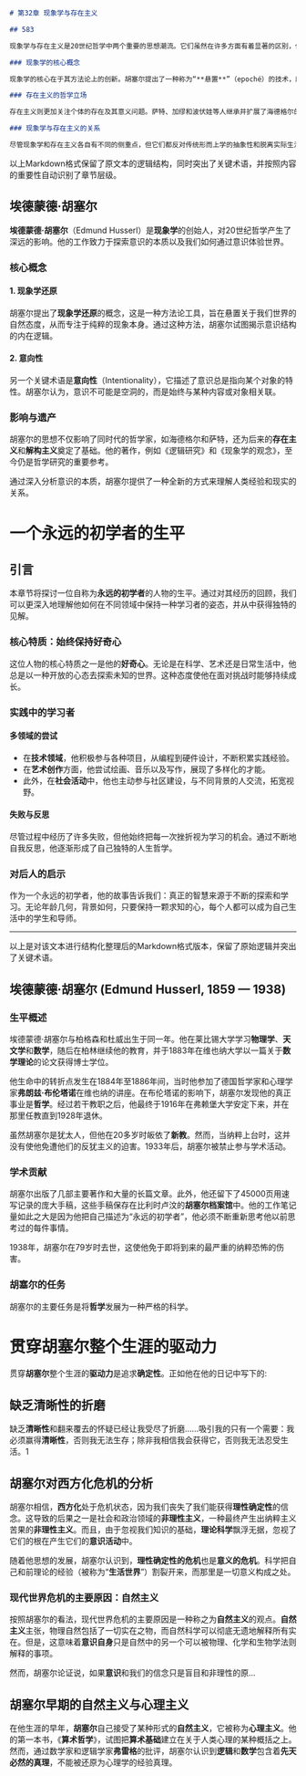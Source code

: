 ```markdown
# 第32章 现象学与存在主义

## 583

现象学与存在主义是20世纪哲学中两个重要的思想潮流。它们虽然在许多方面有着显著的区别，但两者之间也存在着深刻的联系。**现象学**起源于埃德蒙德·胡塞尔的工作，他试图通过“回到事物本身”来揭示经验的本质结构。胡塞尔的弟子马丁·海德格尔则进一步发展了这一思想，并将其转向对**存在**问题的探讨，从而开创了存在主义的先河。

### 现象学的核心概念

现象学的核心在于其方法论上的创新。胡塞尔提出了一种称为“**悬置**”（epoché）的技术，即暂时搁置我们对世界的自然态度，以更纯粹的方式考察意识体验。通过这种方法，现象学试图描述事物如其所呈现的样子，而不依赖于任何预先设定的理论框架。

### 存在主义的哲学立场

存在主义则更加关注个体的存在及其意义问题。萨特、加缪和波伏娃等人继承并扩展了海德格尔的思想，强调人的自由、责任以及荒诞性。他们认为，人类生活在一个本质上无意义的世界中，但正是在这种无意义之中，人必须创造自己的价值。

### 现象学与存在主义的关系

尽管现象学和存在主义各自有不同的侧重点，但它们都反对传统形而上学的抽象性和脱离实际生活的倾向。两者的结合体现在对具体经验和个体存在的重视上，这使得它们成为现代哲学中最具影响力的思想流派之一。
``` 

以上Markdown格式保留了原文本的逻辑结构，同时突出了关键术语，并按照内容的重要性自动识别了章节层级。

## 埃德蒙德·胡塞尔

**埃德蒙德·胡塞尔**（Edmund Husserl）是**现象学**的创始人，对20世纪哲学产生了深远的影响。他的工作致力于探索意识的本质以及我们如何通过意识体验世界。

### 核心概念

#### 1. **现象学还原**
胡塞尔提出了**现象学还原**的概念，这是一种方法论工具，旨在悬置关于我们世界的自然态度，从而专注于纯粹的现象本身。通过这种方法，胡塞尔试图揭示意识结构的内在逻辑。

#### 2. **意向性**
另一个关键术语是**意向性**（Intentionality），它描述了意识总是指向某个对象的特性。胡塞尔认为，意识不可能是空洞的，而是始终与某种内容或对象相关联。

### 影响与遗产

胡塞尔的思想不仅影响了同时代的哲学家，如海德格尔和萨特，还为后来的**存在主义**和**解构主义**奠定了基础。他的著作，例如《逻辑研究》和《现象学的观念》，至今仍是哲学研究的重要参考。

通过深入分析意识的本质，胡塞尔提供了一种全新的方式来理解人类经验和现实的关系。

# 一个永远的初学者的生平

## **引言**

本章节将探讨一位自称为**永远的初学者**的人物的生平。通过对其经历的回顾，我们可以更深入地理解他如何在不同领域中保持一种学习者的姿态，并从中获得独特的见解。

### **核心特质：始终保持好奇心**

这位人物的核心特质之一是他的**好奇心**。无论是在科学、艺术还是日常生活中，他总是以一种开放的心态去探索未知的世界。这种态度使他在面对挑战时能够持续成长。

### **实践中的学习者**

#### **多领域的尝试**

- 在**技术领域**，他积极参与各种项目，从编程到硬件设计，不断积累实践经验。
- 在**艺术创作**方面，他尝试绘画、音乐以及写作，展现了多样化的才能。
- 此外，在**社会活动**中，他也主动参与社区建设，与不同背景的人交流，拓宽视野。

#### **失败与反思**

尽管过程中经历了许多失败，但他始终把每一次挫折视为学习的机会。通过不断地自我反思，他逐渐形成了自己独特的人生哲学。

### **对后人的启示**

作为一个永远的初学者，他的故事告诉我们：真正的智慧来源于不断的探索和学习。无论年龄几何，背景如何，只要保持一颗求知的心，每个人都可以成为自己生活中的学生和导师。

--- 

以上是对该文本进行结构化整理后的Markdown格式版本，保留了原始逻辑并突出了关键术语。

## 埃德蒙德·胡塞尔 (Edmund Husserl, 1859 — 1938)

### 生平概述

埃德蒙德·胡塞尔与柏格森和杜威出生于同一年。他在莱比锡大学学习**物理学**、**天文学**和**数学**，随后在柏林继续他的教育，并于1883年在维也纳大学以一篇关于**数学理论**的论文获得博士学位。

他生命中的转折点发生在1884年至1886年间，当时他参加了德国哲学家和心理学家**弗朗兹·布伦塔诺**在维也纳的讲座。在布伦塔诺的影响下，胡塞尔发现他的真正事业是**哲学**。经过若干教职之后，他最终于1916年在弗赖堡大学安定下来，并在那里任教直到1928年退休。

虽然胡塞尔是犹太人，但他在20多岁时皈依了**新教**。然而，当纳粹上台时，这并没有使他免遭他们的反犹主义的迫害。1933年后，胡塞尔被禁止参与学术活动。

### 学术贡献

胡塞尔出版了几部主要著作和大量的长篇文章。此外，他还留下了45000页用速写记录的庞大手稿，这些手稿保存在比利时卢汶的**胡塞尔档案馆**中。他的工作笔记量如此之大是因为他把自己描述为“永远的初学者”，他必须不断重新思考他以前思考过的每件事情。

1938年，胡塞尔在79岁时去世，这使他免于即将到来的最严重的纳粹恐怖的伤害。

### 胡塞尔的任务

胡塞尔的主要任务是将**哲学**发展为一种严格的科学。

# 贯穿胡塞尔整个生涯的驱动力

贯穿**胡塞尔**整个生涯的**驱动力**是追求**确定性**。正如他在他的日记中写下的:

## 缺乏清晰性的折磨

缺乏**清晰性**和翻来覆去的怀疑已经让我受尽了折磨……吸引我的只有一个需要：我必须赢得**清晰性**，否则我无法生存；除非我相信我会获得它，否则我无法忍受生活。1

## 胡塞尔对西方化危机的分析

胡塞尔相信，**西方化**处于危机状态，因为我们丧失了我们能获得**理性确定性**的信念。这导致的后果之一是社会和政治领域的**非理性主义**，一种最终产生出纳粹主义苦果的**非理性主义**。而且，由于忽视我们知识的基础，**理论科学**飘浮无据，忽视了它们的根在产生它们的**意识活动**中。

随着他思想的发展，胡塞尔认识到，**理性确定性的危机**也是**意义的危机**。科学把自己和前理论的经验（被称为“**生活世界**”）割裂开来，而那里是一切意义构成之处。

### 现代世界危机的主要原因：自然主义

按照胡塞尔的看法，现代世界危机的主要原因是一种称之为**自然主义**的观点。**自然主义**主张，物理自然包括了一切实在之物，而自然科学可以彻底无遗地解释所有实在。但是，这意味着**意识自身**只是自然中的另一个可以被物理、化学和生物学法则解释的事项。

然而，胡塞尔论证说，如果**意识**和我们的信念只是盲目和非理性的原...

## 胡塞尔早期的自然主义与心理主义

在他生涯的早年，**胡塞尔**自己接受了某种形式的**自然主义**，它被称为**心理主义**。他的第一本书，《**算术哲学**》，试图把**算术基础**建立在关于人类心理的某种概括之上。然而，通过数学家和逻辑学家**弗雷格**的批评，胡塞尔认识到**逻辑**和**数学**包含着**先天必然的真理**，不能被还原为心理学的经验真理。